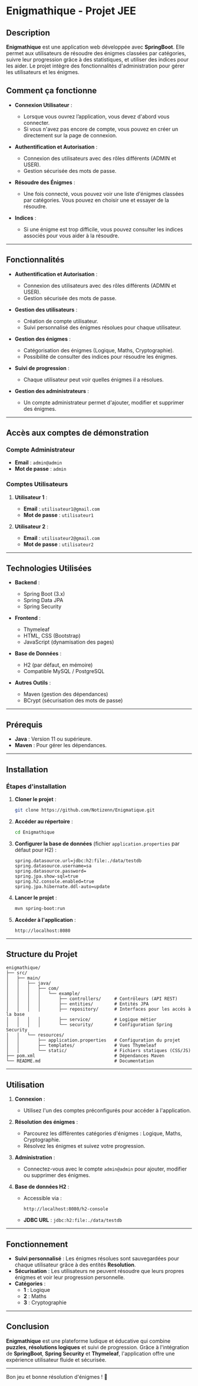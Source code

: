 # Enigmathique - Projet JEE

## Description

**Enigmathique** est une application web développée avec **SpringBoot**. Elle permet aux utilisateurs de résoudre des énigmes classées par catégories, suivre leur progression grâce à des statistiques, et utiliser des indices pour les aider. Le projet intègre des fonctionnalités d'administration pour gérer les utilisateurs et les énigmes.

## Comment ça fonctionne

- **Connexion Utilisateur** :
  - Lorsque vous ouvrez l’application, vous devez d'abord vous connecter. 
  - Si vous n'avez pas encore de compte, vous pouvez en créer un directement sur la page de connexion.


- **Authentification et Autorisation** :
  - Connexion des utilisateurs avec des rôles différents (ADMIN et USER).
  - Gestion sécurisée des mots de passe.

- **Résoudre des Énigmes** :
  - Une fois connecté, vous pouvez voir une liste d'énigmes classées par catégories. Vous pouvez en choisir une et essayer de la résoudre.

- **Indices** :
  - Si une énigme est trop difficile, vous pouvez consulter les indices associés pour vous aider à la résoudre.

---

## Fonctionnalités

- **Authentification et Autorisation** :
  - Connexion des utilisateurs avec des rôles différents (ADMIN et USER).
  - Gestion sécurisée des mots de passe.

- **Gestion des utilisateurs** :
  - Création de compte utilisateur.
  - Suivi personnalisé des énigmes résolues pour chaque utilisateur.

- **Gestion des énigmes** :
  - Catégorisation des énigmes (Logique, Maths, Cryptographie).
  - Possibilité de consulter des indices pour résoudre les énigmes.

- **Suivi de progression** :
  - Chaque utilisateur peut voir quelles énigmes il a résolues.

- **Gestion des administrateurs** :
  - Un compte administrateur permet d'ajouter, modifier et supprimer des énigmes.

---

## Accès aux comptes de démonstration

### **Compte Administrateur**
- **Email** : `admin@admin`
- **Mot de passe** : `admin`

### **Comptes Utilisateurs**
1. **Utilisateur 1** :
   - **Email** : `utilisateur1@gmail.com`
   - **Mot de passe** : `utilisateur1`

2. **Utilisateur 2** :
   - **Email** : `utilisateur2@gmail.com`
   - **Mot de passe** : `utilisateur2`

---

## Technologies Utilisées

- **Backend** :
  - Spring Boot (3.x)
  - Spring Data JPA
  - Spring Security

- **Frontend** :
  - Thymeleaf
  - HTML, CSS (Bootstrap)
  - JavaScript (dynamisation des pages)

- **Base de Données** :
  - H2 (par défaut, en mémoire)
  - Compatible MySQL / PostgreSQL

- **Autres Outils** :
  - Maven (gestion des dépendances)
  - BCrypt (sécurisation des mots de passe)

---

## Prérequis

- **Java** : Version 11 ou supérieure.
- **Maven** : Pour gérer les dépendances.

---

## Installation

### Étapes d'installation

1. **Cloner le projet** :
   ```bash
   git clone https://github.com/Notizenn/Enigmatique.git
   ```

2. **Accéder au répertoire** :
   ```bash
   cd Enigmathique
   ```

3. **Configurer la base de données** (fichier `application.properties` par défaut pour H2) :
   ```properties
   spring.datasource.url=jdbc:h2:file:./data/testdb
   spring.datasource.username=sa
   spring.datasource.password=
   spring.jpa.show-sql=true
   spring.h2.console.enabled=true
   spring.jpa.hibernate.ddl-auto=update
   ```

4. **Lancer le projet** :
   ```bash
   mvn spring-boot:run
   ```

5. **Accéder à l'application** :
   ```
   http://localhost:8080
   ```

---

## Structure du Projet

```plaintext
enigmathique/
├── src/
│   ├── main/
│   │   ├── java/
│   │   │   ├── com/
│   │   │   │   └── example/
│   │   │   │       ├── controllers/     # Contrôleurs (API REST)
│   │   │   │       ├── entities/        # Entités JPA
│   │   │   │       ├── repository/      # Interfaces pour les accès à la base
│   │   │   │       ├── service/         # Logique métier
│   │   │   │       └── security/        # Configuration Spring Security
│   │   └── resources/
│   │       ├── application.properties   # Configuration du projet
│   │       ├── templates/               # Vues Thymeleaf
│   │       └── static/                  # Fichiers statiques (CSS/JS)
├── pom.xml                              # Dépendances Maven
└── README.md                            # Documentation
```

---

## Utilisation

1. **Connexion** :
   - Utilisez l'un des comptes préconfigurés pour accéder à l'application.

2. **Résolution des énigmes** :
   - Parcourez les différentes catégories d'énigmes : Logique, Maths, Cryptographie.
   - Résolvez les énigmes et suivez votre progression.

3. **Administration** :
   - Connectez-vous avec le compte `admin@admin` pour ajouter, modifier ou supprimer des énigmes.

4. **Base de données H2** :
   - Accessible via :
     ```
     http://localhost:8080/h2-console
     ```
   - **JDBC URL** : `jdbc:h2:file:./data/testdb`

---

## Fonctionnement

- **Suivi personnalisé** : Les énigmes résolues sont sauvegardées pour chaque utilisateur grâce à des entités **Resolution**.
- **Sécurisation** : Les utilisateurs ne peuvent résoudre que leurs propres énigmes et voir leur progression personnelle.
- **Catégories** :
   - **1** : Logique
   - **2** : Maths
   - **3** : Cryptographie

---

## Conclusion

**Enigmathique** est une plateforme ludique et éducative qui combine **puzzles**, **résolutions logiques** et suivi de progression. Grâce à l'intégration de **SpringBoot**, **Spring Security** et **Thymeleaf**, l'application offre une expérience utilisateur fluide et sécurisée. 

---

Bon jeu et bonne résolution d'énigmes ! 🎉
